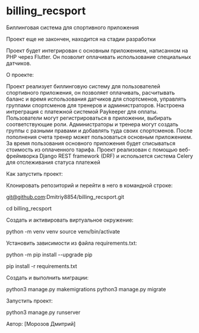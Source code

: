 # billing_recsport
Биллинговая система для спортивного приложения

Проект еще не закончен, находится на стадии разработки

Проект будет интегрирован с основным приложением, написанном на PHP через Flutter.
Он позволит оплачивать использование специальных датчиков.

О проекте:

Проект реализует биллинговую систему для пользователей спортивного приложения, он позволяет оплачивать, расчитывать баланс и время использования датчиков для спортсменов, управлять группами спортсменов для тренеров и администраторов. Настроена интреграция с платежной системой Paykeeper для оплаты. Пользователи могут регистрироваться в приложении, выбирать соответствующие роли. Администраторы и тренера могут создать группы с разными правами и добавлять туда своих спортсменов. После пополнения счета тренер может пользоваться основным приложением. За время пользования основного приложения будет списываться стоимость из оплаченного тарифа. 
Проект реализован с помощью веб-фреймворка Django REST framework (DRF) и использeтся система Celery для отслеживания статуса платежей

Как запустить проект:

Клонировать репозиторий и перейти в него в командной строке:

git@github.com:Dmitriy8854/billing_recsport.git

cd billing_recsport

Cоздать и активировать виртуальное окружение:

python -m venv venv
source venv/bin/activate

Установить зависимости из файла requirements.txt:

python -m pip install --upgrade pip

pip install -r requirements.txt

Создать и выполнить миграции:

python3 manage.py makemigrations
python3 manage.py migrate

Запустить проект:

python3 manage.py runserver

Автор:
[Морозов Дмитрий]
